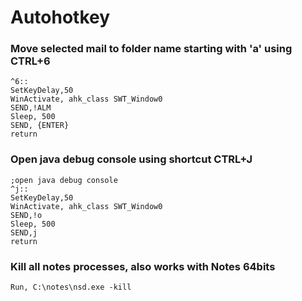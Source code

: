 
# Autohotkey


### Move selected mail to folder name starting with 'a' using CTRL+6

```
^6::
SetKeyDelay,50
WinActivate, ahk_class SWT_Window0
SEND,!ALM
Sleep, 500
SEND, {ENTER}
return
```


### Open java debug console using shortcut CTRL+J

```
;open java debug console
^j::
SetKeyDelay,50
WinActivate, ahk_class SWT_Window0
SEND,!o
Sleep, 500
SEND,j
return
```

### Kill all notes processes, also works with Notes 64bits
```
Run, C:\notes\nsd.exe -kill
```
